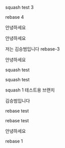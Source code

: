 squash test 3



rebase 4

안녕하세요

안녕하세요

저는 김승범입니다 rebase-3

안녕하세요

squash test

squash test

squash 1
테스트용 브랜치

김승범입니다

rebase test

rebase test

안녕하세요

rebase 1